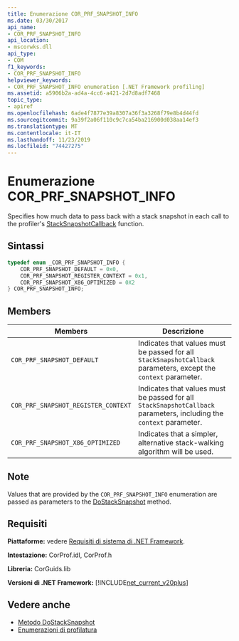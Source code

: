 ```yaml
---
title: Enumerazione COR_PRF_SNAPSHOT_INFO
ms.date: 03/30/2017
api_name:
- COR_PRF_SNAPSHOT_INFO
api_location:
- mscorwks.dll
api_type:
- COM
f1_keywords:
- COR_PRF_SNAPSHOT_INFO
helpviewer_keywords:
- COR_PRF_SNAPSHOT_INFO enumeration [.NET Framework profiling]
ms.assetid: a5906b2a-ad4a-4cc6-a421-2d7d8adf7468
topic_type:
- apiref
ms.openlocfilehash: 6ade4f7877e39a8307a36f3a3268f79e8b4d44fd
ms.sourcegitcommit: 9a39f2a06f110c9c7ca54ba216900d038aa14ef3
ms.translationtype: MT
ms.contentlocale: it-IT
ms.lasthandoff: 11/23/2019
ms.locfileid: "74427275"
---
```

# <a name="cor_prf_snapshot_info-enumeration"></a>Enumerazione COR_PRF_SNAPSHOT_INFO
Specifies how much data to pass back with a stack snapshot in each call to the profiler's [StackSnapshotCallback](../../../../docs/framework/unmanaged-api/profiling/stacksnapshotcallback-function.md) function.  
  
## <a name="syntax"></a>Sintassi  
  
```cpp  
typedef enum _COR_PRF_SNAPSHOT_INFO {  
    COR_PRF_SNAPSHOT_DEFAULT = 0x0,  
    COR_PRF_SNAPSHOT_REGISTER_CONTEXT = 0x1,  
    COR_PRF_SNAPSHOT_X86_OPTIMIZED = 0X2  
} COR_PRF_SNAPSHOT_INFO;  
```  
  
## <a name="members"></a>Members  
  
|Members|Descrizione|  
|-------------|-----------------|  
|`COR_PRF_SNAPSHOT_DEFAULT`|Indicates that values must be passed for all `StackSnapshotCallback` parameters, except the `context` parameter.|  
|`COR_PRF_SNAPSHOT_REGISTER_CONTEXT`|Indicates that values must be passed for all `StackSnapshotCallback` parameters, including the `context` parameter.|  
|`COR_PRF_SNAPSHOT_X86_OPTIMIZED`|Indicates that a simpler, alternative stack-walking algorithm will be used.|  
  
## <a name="remarks"></a>Note  
 Values that are provided by the `COR_PRF_SNAPSHOT_INFO` enumeration are passed as parameters to the [DoStackSnapshot](../../../../docs/framework/unmanaged-api/profiling/icorprofilerinfo2-dostacksnapshot-method.md) method.  
  
## <a name="requirements"></a>Requisiti  
 **Piattaforme:** vedere [Requisiti di sistema di .NET Framework](../../../../docs/framework/get-started/system-requirements.md).  
  
 **Intestazione:** CorProf.idl, CorProf.h  
  
 **Libreria:** CorGuids.lib  
  
 **Versioni di .NET Framework:** [!INCLUDE[net_current_v20plus](../../../../includes/net-current-v20plus-md.md)]  
  
## <a name="see-also"></a>Vedere anche

- [Metodo DoStackSnapshot](../../../../docs/framework/unmanaged-api/profiling/icorprofilerinfo2-dostacksnapshot-method.md)
- [Enumerazioni di profilatura](../../../../docs/framework/unmanaged-api/profiling/profiling-enumerations.md)
